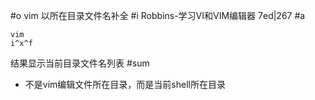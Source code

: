#o
vim 以所在目录文件名补全
#i
Robbins-学习VI和VIM编辑器 7ed|267
#a
```
vim
i^x^f
```
结果显示当前目录文件名列表
#sum
- 不是vim编辑文件所在目录，而是当前shell所在目录
